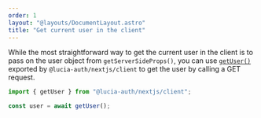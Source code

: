 ```yaml
---
order: 1
layout: "@layouts/DocumentLayout.astro"
title: "Get current user in the client"
---
```


While the most straightforward way to get the current user in the client is to pass on the user object from `getServerSideProps()`, you can use [`getUser()`]() exported by `@lucia-auth/nextjs/client` to get the user by calling a GET request.

```ts
import { getUser } from "@lucia-auth/nextjs/client";

const user = await getUser();
```
